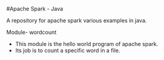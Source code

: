 #Apache Spark - Java

A repository for apache spark various examples in java.


Module- wordcount
* This module is the hello world program of apache spark.
* Its job is to count a specific word in a file.

